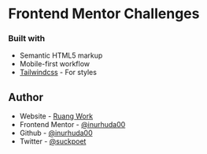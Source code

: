 # Frontend Mentor Challenges

### Built with

-   Semantic HTML5 markup
-   Mobile-first workflow
-   [Tailwindcss](http://tailwindcss.com) - For styles

## Author

-   Website - [Ruang Work](https://www.ruang.work)
-   Frontend Mentor - [@inurhuda00](https://www.frontendmentor.io/profile/inurhuda00)
-   Github - [@inurhuda00](https://twitter.com/suckpoet)
-   Twitter - [@suckpoet](https://twitter.com/suckpoet)
